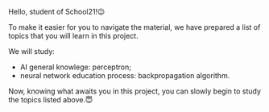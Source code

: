 Hello, student of School21!😉

To make it easier for you to navigate the material, we have prepared a list of topics that you will learn in this project. 

We will study: 
- AI general knowlege: perceptron;
- neural network education process: backpropagation algorithm.

Now, knowing what awaits you in this project, you can slowly begin to study the topics listed above.😇
